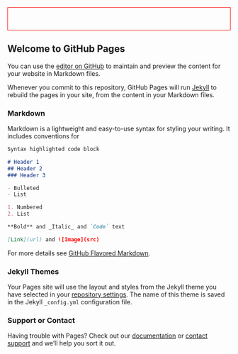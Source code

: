 <style>
#myViewer{
	border:1px red solid;
    height:50px;
}
</style>
<div id="myViewer"></div>
<script>
function blPicViewer()
{
	this.init = function ()
    {
    	var v = document.getElementById("myViewer");
        v.style.width 	= "100px";
        v.style.height 	= "100px";
        v.style.border 	= "1px blue solid"; 
        this.setVer("v0.0.2");
    }
    this.setVer = function(v)
    {
    	var p = document.getElementById("myViewer");
        var o = document.createElement("div");
        o.style.border = "1px green solid";
        o.innerHTML = v;
        p.appendChild(o);
    }
}
var v = new blPicViewer();
v.init();

</script>

























## Welcome to GitHub Pages

You can use the [editor on GitHub](https://github.com/littleflute/cdpics1/edit/master/README.md) to maintain and preview the content for your website in Markdown files.

Whenever you commit to this repository, GitHub Pages will run [Jekyll](https://jekyllrb.com/) to rebuild the pages in your site, from the content in your Markdown files.

### Markdown

Markdown is a lightweight and easy-to-use syntax for styling your writing. It includes conventions for

```markdown
Syntax highlighted code block

# Header 1
## Header 2
### Header 3

- Bulleted
- List

1. Numbered
2. List

**Bold** and _Italic_ and `Code` text

[Link](url) and ![Image](src)
```

For more details see [GitHub Flavored Markdown](https://guides.github.com/features/mastering-markdown/).

### Jekyll Themes

Your Pages site will use the layout and styles from the Jekyll theme you have selected in your [repository settings](https://github.com/littleflute/cdpics1/settings). The name of this theme is saved in the Jekyll `_config.yml` configuration file.

### Support or Contact

Having trouble with Pages? Check out our [documentation](https://help.github.com/categories/github-pages-basics/) or [contact support](https://github.com/contact) and we’ll help you sort it out.
